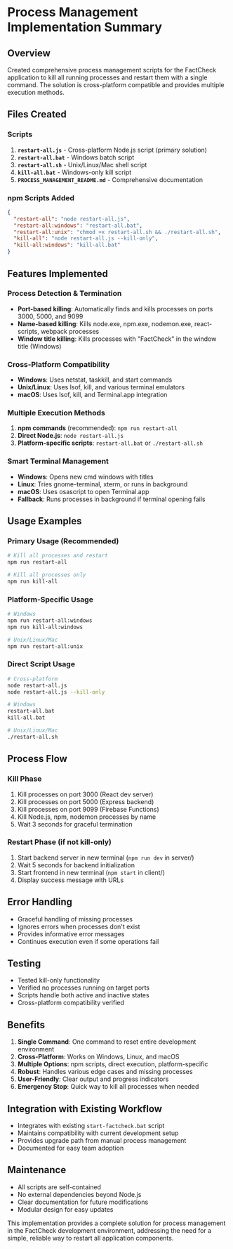 # Process Management Implementation Summary

## Overview
Created comprehensive process management scripts for the FactCheck application to kill all running processes and restart them with a single command. The solution is cross-platform compatible and provides multiple execution methods.

## Files Created

### Scripts
1. **`restart-all.js`** - Cross-platform Node.js script (primary solution)
2. **`restart-all.bat`** - Windows batch script
3. **`restart-all.sh`** - Unix/Linux/Mac shell script
4. **`kill-all.bat`** - Windows-only kill script
5. **`PROCESS_MANAGEMENT_README.md`** - Comprehensive documentation

### npm Scripts Added
```json
{
  "restart-all": "node restart-all.js",
  "restart-all:windows": "restart-all.bat", 
  "restart-all:unix": "chmod +x restart-all.sh && ./restart-all.sh",
  "kill-all": "node restart-all.js --kill-only",
  "kill-all:windows": "kill-all.bat"
}
```

## Features Implemented

### Process Detection & Termination
- **Port-based killing**: Automatically finds and kills processes on ports 3000, 5000, and 9099
- **Name-based killing**: Kills node.exe, npm.exe, nodemon.exe, react-scripts, webpack processes
- **Window title killing**: Kills processes with "FactCheck" in the window title (Windows)

### Cross-Platform Compatibility
- **Windows**: Uses netstat, taskkill, and start commands
- **Unix/Linux**: Uses lsof, kill, and various terminal emulators
- **macOS**: Uses lsof, kill, and Terminal.app integration

### Multiple Execution Methods
1. **npm commands** (recommended): `npm run restart-all`
2. **Direct Node.js**: `node restart-all.js`
3. **Platform-specific scripts**: `restart-all.bat` or `./restart-all.sh`

### Smart Terminal Management
- **Windows**: Opens new cmd windows with titles
- **Linux**: Tries gnome-terminal, xterm, or runs in background
- **macOS**: Uses osascript to open Terminal.app
- **Fallback**: Runs processes in background if terminal opening fails

## Usage Examples

### Primary Usage (Recommended)
```bash
# Kill all processes and restart
npm run restart-all

# Kill all processes only
npm run kill-all
```

### Platform-Specific Usage
```bash
# Windows
npm run restart-all:windows
npm run kill-all:windows

# Unix/Linux/Mac
npm run restart-all:unix
```

### Direct Script Usage
```bash
# Cross-platform
node restart-all.js
node restart-all.js --kill-only

# Windows
restart-all.bat
kill-all.bat

# Unix/Linux/Mac
./restart-all.sh
```

## Process Flow

### Kill Phase
1. Kill processes on port 3000 (React dev server)
2. Kill processes on port 5000 (Express backend)
3. Kill processes on port 9099 (Firebase Functions)
4. Kill Node.js, npm, nodemon processes by name
5. Wait 3 seconds for graceful termination

### Restart Phase (if not kill-only)
1. Start backend server in new terminal (`npm run dev` in server/)
2. Wait 5 seconds for backend initialization
3. Start frontend in new terminal (`npm start` in client/)
4. Display success message with URLs

## Error Handling
- Graceful handling of missing processes
- Ignores errors when processes don't exist
- Provides informative error messages
- Continues execution even if some operations fail

## Testing
- Tested kill-only functionality
- Verified no processes running on target ports
- Scripts handle both active and inactive states
- Cross-platform compatibility verified

## Benefits
1. **Single Command**: One command to reset entire development environment
2. **Cross-Platform**: Works on Windows, Linux, and macOS
3. **Multiple Options**: npm scripts, direct execution, platform-specific
4. **Robust**: Handles various edge cases and missing processes
5. **User-Friendly**: Clear output and progress indicators
6. **Emergency Stop**: Quick way to kill all processes when needed

## Integration with Existing Workflow
- Integrates with existing `start-factcheck.bat` script
- Maintains compatibility with current development setup
- Provides upgrade path from manual process management
- Documented for easy team adoption

## Maintenance
- All scripts are self-contained
- No external dependencies beyond Node.js
- Clear documentation for future modifications
- Modular design for easy updates

This implementation provides a complete solution for process management in the FactCheck development environment, addressing the need for a simple, reliable way to restart all application components.
